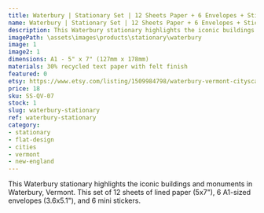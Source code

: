 ```yaml
---
title: Waterbury | Stationary Set | 12 Sheets Paper + 6 Envelopes + Stickers
name: Waterbury | Stationary Set | 12 Sheets Paper + 6 Envelopes + Stickers
description: This Waterbury stationary highlights the iconic buildings and monuments in Waterbury, Vermont. This set of 12 sheets of lined paper (5x7"), 6 A1-sized envelopes (3.6x5.1"), and 6 mini stickers. 
imagePath: \assets\images\products\stationary\waterbury
image: 1
image2: 1
dimensions: A1 - 5" x 7" (127mm x 178mm)
materials: 30% recycled text paper with felt finish
featured: 0
etsy: https://www.etsy.com/listing/1509984798/waterbury-vermont-cityscape-stationary
price: 18
sku: SS-QV-07
stock: 1
slug: waterbury-stationary
ref: waterbury-stationary
category:
- stationary
- flat-design
- cities
- vermont
- new-england
---
```

This Waterbury stationary highlights the iconic buildings and monuments in Waterbury, Vermont. This set of 12 sheets of lined paper (5x7"), 6 A1-sized envelopes (3.6x5.1"), and 6 mini stickers. 
